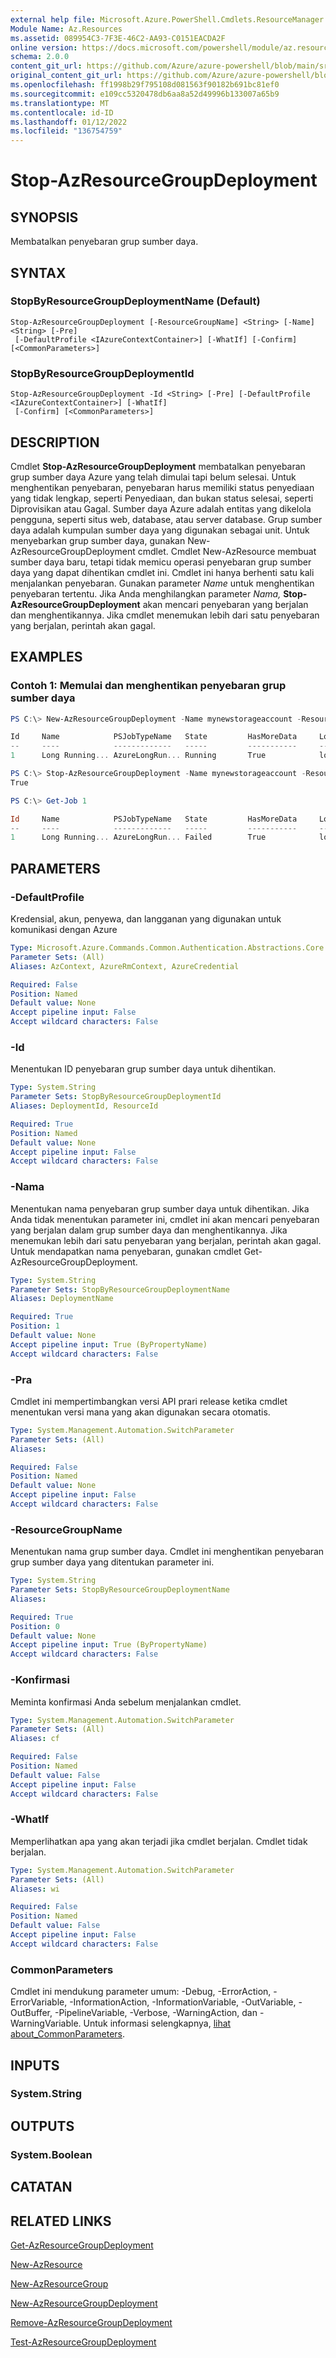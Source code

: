 ```yaml
---
external help file: Microsoft.Azure.PowerShell.Cmdlets.ResourceManager.dll-Help.xml
Module Name: Az.Resources
ms.assetid: 089954C3-7F3E-46C2-AA93-C0151EACDA2F
online version: https://docs.microsoft.com/powershell/module/az.resources/stop-azresourcegroupdeployment
schema: 2.0.0
content_git_url: https://github.com/Azure/azure-powershell/blob/main/src/Resources/Resources/help/Stop-AzResourceGroupDeployment.md
original_content_git_url: https://github.com/Azure/azure-powershell/blob/main/src/Resources/Resources/help/Stop-AzResourceGroupDeployment.md
ms.openlocfilehash: ff1998b29f795108d081563f90182b691bc81ef0
ms.sourcegitcommit: e109cc5320478db6aa8a52d49996b133007a65b9
ms.translationtype: MT
ms.contentlocale: id-ID
ms.lasthandoff: 01/12/2022
ms.locfileid: "136754759"
---
```

# Stop-AzResourceGroupDeployment

## SYNOPSIS
Membatalkan penyebaran grup sumber daya.

## SYNTAX

### StopByResourceGroupDeploymentName (Default)
```
Stop-AzResourceGroupDeployment [-ResourceGroupName] <String> [-Name] <String> [-Pre]
 [-DefaultProfile <IAzureContextContainer>] [-WhatIf] [-Confirm] [<CommonParameters>]
```

### StopByResourceGroupDeploymentId
```
Stop-AzResourceGroupDeployment -Id <String> [-Pre] [-DefaultProfile <IAzureContextContainer>] [-WhatIf]
 [-Confirm] [<CommonParameters>]
```

## DESCRIPTION
Cmdlet **Stop-AzResourceGroupDeployment** membatalkan penyebaran grup sumber daya Azure yang telah dimulai tapi belum selesai.
Untuk menghentikan penyebaran, penyebaran harus memiliki status penyediaan yang tidak lengkap, seperti Penyediaan, dan bukan status selesai, seperti Diprovisikan atau Gagal.
Sumber daya Azure adalah entitas yang dikelola pengguna, seperti situs web, database, atau server database.
Grup sumber daya adalah kumpulan sumber daya yang digunakan sebagai unit.
Untuk menyebarkan grup sumber daya, gunakan New-AzResourceGroupDeployment cmdlet.
Cmdlet New-AzResource membuat sumber daya baru, tetapi tidak memicu operasi penyebaran grup sumber daya yang dapat dihentikan cmdlet ini.
Cmdlet ini hanya berhenti satu kali menjalankan penyebaran.
Gunakan parameter *Name* untuk menghentikan penyebaran tertentu.
Jika Anda menghilangkan parameter *Nama,* **Stop-AzResourceGroupDeployment** akan mencari penyebaran yang berjalan dan menghentikannya.
Jika cmdlet menemukan lebih dari satu penyebaran yang berjalan, perintah akan gagal.

## EXAMPLES

### Contoh 1: Memulai dan menghentikan penyebaran grup sumber daya

```powershell
PS C:\> New-AzResourceGroupDeployment -Name mynewstorageaccount -ResourceGroupName myrg -TemplateFile .\storage-account-create-azdeploy.json -TemplateParameterFile .\storage-account-create-azdeploy.parameters.json -AsJob

Id     Name            PSJobTypeName   State         HasMoreData     Location             Command
--     ----            -------------   -----         -----------     --------             -------
1      Long Running... AzureLongRun... Running       True            localhost            New-AzResourceGro...

PS C:\> Stop-AzResourceGroupDeployment -Name mynewstorageaccount -ResourceGroupName myrg
True

PS C:\> Get-Job 1

Id     Name            PSJobTypeName   State         HasMoreData     Location             Command
--     ----            -------------   -----         -----------     --------             -------
1      Long Running... AzureLongRun... Failed        True            localhost            New-AzResourceGro...
```

## PARAMETERS

### -DefaultProfile
Kredensial, akun, penyewa, dan langganan yang digunakan untuk komunikasi dengan Azure

```yaml
Type: Microsoft.Azure.Commands.Common.Authentication.Abstractions.Core.IAzureContextContainer
Parameter Sets: (All)
Aliases: AzContext, AzureRmContext, AzureCredential

Required: False
Position: Named
Default value: None
Accept pipeline input: False
Accept wildcard characters: False
```

### -Id
Menentukan ID penyebaran grup sumber daya untuk dihentikan.

```yaml
Type: System.String
Parameter Sets: StopByResourceGroupDeploymentId
Aliases: DeploymentId, ResourceId

Required: True
Position: Named
Default value: None
Accept pipeline input: False
Accept wildcard characters: False
```

### -Nama
Menentukan nama penyebaran grup sumber daya untuk dihentikan.
Jika Anda tidak menentukan parameter ini, cmdlet ini akan mencari penyebaran yang berjalan dalam grup sumber daya dan menghentikannya.
Jika menemukan lebih dari satu penyebaran yang berjalan, perintah akan gagal.
Untuk mendapatkan nama penyebaran, gunakan cmdlet Get-AzResourceGroupDeployment.

```yaml
Type: System.String
Parameter Sets: StopByResourceGroupDeploymentName
Aliases: DeploymentName

Required: True
Position: 1
Default value: None
Accept pipeline input: True (ByPropertyName)
Accept wildcard characters: False
```

### -Pra
Cmdlet ini mempertimbangkan versi API prari release ketika cmdlet menentukan versi mana yang akan digunakan secara otomatis.

```yaml
Type: System.Management.Automation.SwitchParameter
Parameter Sets: (All)
Aliases:

Required: False
Position: Named
Default value: None
Accept pipeline input: False
Accept wildcard characters: False
```

### -ResourceGroupName
Menentukan nama grup sumber daya.
Cmdlet ini menghentikan penyebaran grup sumber daya yang ditentukan parameter ini.

```yaml
Type: System.String
Parameter Sets: StopByResourceGroupDeploymentName
Aliases:

Required: True
Position: 0
Default value: None
Accept pipeline input: True (ByPropertyName)
Accept wildcard characters: False
```

### -Konfirmasi
Meminta konfirmasi Anda sebelum menjalankan cmdlet.

```yaml
Type: System.Management.Automation.SwitchParameter
Parameter Sets: (All)
Aliases: cf

Required: False
Position: Named
Default value: False
Accept pipeline input: False
Accept wildcard characters: False
```

### -WhatIf
Memperlihatkan apa yang akan terjadi jika cmdlet berjalan.
Cmdlet tidak berjalan.

```yaml
Type: System.Management.Automation.SwitchParameter
Parameter Sets: (All)
Aliases: wi

Required: False
Position: Named
Default value: False
Accept pipeline input: False
Accept wildcard characters: False
```

### CommonParameters
Cmdlet ini mendukung parameter umum: -Debug, -ErrorAction, -ErrorVariable, -InformationAction, -InformationVariable, -OutVariable, -OutBuffer, -PipelineVariable, -Verbose, -WarningAction, dan -WarningVariable. Untuk informasi selengkapnya, [lihat about_CommonParameters](http://go.microsoft.com/fwlink/?LinkID=113216).

## INPUTS

### System.String

## OUTPUTS

### System.Boolean

## CATATAN

## RELATED LINKS

[Get-AzResourceGroupDeployment](./Get-AzResourceGroupDeployment.md)

[New-AzResource](./New-AzResource.md)

[New-AzResourceGroup](./New-AzResourceGroup.md)

[New-AzResourceGroupDeployment](./New-AzResourceGroupDeployment.md)

[Remove-AzResourceGroupDeployment](./Remove-AzResourceGroupDeployment.md)

[Test-AzResourceGroupDeployment](./Test-AzResourceGroupDeployment.md)


